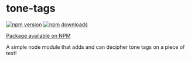 # tone-tags


[![npm version](https://img.shields.io/npm/v/tone-tags.svg)](https://www.npmjs.com/package/tone-tags)
[![npm downloads](https://img.shields.io/npm/dt/tone-tags.svg)](https://www.npmjs.com/package/tone-tags)

[Package available on NPM](https://www.npmjs.com/package/tone-tags)

A simple node module that adds and can decipher tone tags on a  piece of text!
